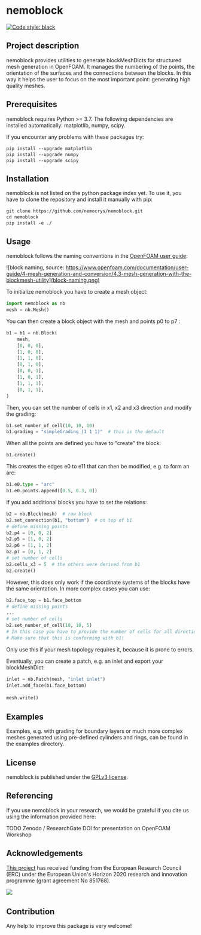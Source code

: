 # nemoblock
[![Code style: black](https://img.shields.io/badge/code%20style-black-000000.svg)](https://github.com/psf/black)

## Project description

nemoblock provides utilities to generate blockMeshDicts for structured mesh generation in OpenFOAM. It manages the numbering of the points, the orientation of the surfaces and the connections between the blocks. In this way it helps the user to focus on the most important point: generating high quality meshes.

## Prerequisites

nemoblock requires Python >= 3.7. The following dependencies are installed automatically: matplotlib, numpy, scipy.

If you encounter any problems with these packages try:

```shell
pip install --upgrade matplotlib
pip install --upgrade numpy
pip install --upgrade scipy
```

## Installation

nemoblock is not listed on the python package index yet. To use it, you have to clone the repository and install it manually with pip:

```shell
git clone https://github.com/nemocrys/nemoblock.git
cd nemoblock
pip install -e ./
```

## Usage

nemoblock follows the naming conventions in the [OpenFOAM user guide](https://www.openfoam.com/documentation/user-guide/4-mesh-generation-and-conversion/4.3-mesh-generation-with-the-blockmesh-utility):

![block naming, source: https://www.openfoam.com/documentation/user-guide/4-mesh-generation-and-conversion/4.3-mesh-generation-with-the-blockmesh-utility](block-naming.png)

To initialize nemoblock you have to create a mesh object:

```python
import nemoblock as nb
mesh = nb.Mesh()
```

You can then create a block object with the mesh and points p0 to p7 :

```python
b1 = b1 = nb.Block(
    mesh,
    [0, 0, 0],
    [1, 0, 0],
    [1, 1, 0],
    [0, 1, 0],
    [0, 0, 1],
    [1, 0, 1],
    [1, 1, 1],
    [0, 1, 1],
)
```

Then, you can set the number of cells in x1, x2 and x3 direction and modify the grading:

```python
b1.set_number_of_cell(10, 10, 10)
b1.grading = "simpleGrading (1 1 1)"  # this is the default
```

When all the points are defined you have to "create" the block:
```python
b1.create()
```

This creates the edges e0 to e11 that can then be modified, e.g. to form an arc:
```python
b1.e0.type = "arc"
b1.e0.points.append([0.5, 0.3, 0])
```

If you add additional blocks you have to set the relations:
```python
b2 = nb.Block(mesh)  # raw block
b2.set_connection(b1, "bottom")  # on top of b1
# define missing points
b2.p4 = [0, 0, 2]
b2.p5 = [1, 0, 2]
b2.p6 = [1, 1, 2]
b2.p7 = [0, 1, 2]
# set number of cells
b2.cells_x3 = 5  # the others were derived from b1
b2.create()
```

However, this does only work if the coordinate systems of the blocks have the same orientation. In more complex cases you can use:

```python
b2.face_top = b1.face_bottom
# define missing points
...
# set number of cells
b2.set_number_of_cell(10, 10, 5) 
# In this case you have to provide the number of cells for all directions.
# Make sure that this is conforming with b1!
```

Only use this if your mesh topology requires it, because it is prone to errors.

Eventually, you can create a patch, e.g. an inlet and export your blockMeshDict:
```python
inlet = nb.Patch(mesh, "inlet inlet")
inlet.add_face(b1.face_bottom)

mesh.write()
```

## Examples

Examples, e.g. with grading for boundary layers or much more complex meshes generated using pre-defined cylinders and rings, can be found in the examples directory.

## License

nemoblock is published under the [GPLv3 license](https://www.gnu.org/licenses/gpl-3.0.html).

## Referencing

If you use nemoblock in your research, we would be grateful if you cite us using the information provided here:

TODO Zenodo / ResearchGate DOI for presentation on OpenFOAM Workshop

## Acknowledgements

[This project](https://www.researchgate.net/project/NEMOCRYS-Next-Generation-Multiphysical-Models-for-Crystal-Growth-Processes) has received funding from the European Research Council (ERC) under the European Union's Horizon 2020 research and innovation programme (grant agreement No 851768).

<img src="https://raw.githubusercontent.com/nemocrys/pyelmer/master/EU-ERC.png">

## Contribution

Any help to improve this package is very welcome!
